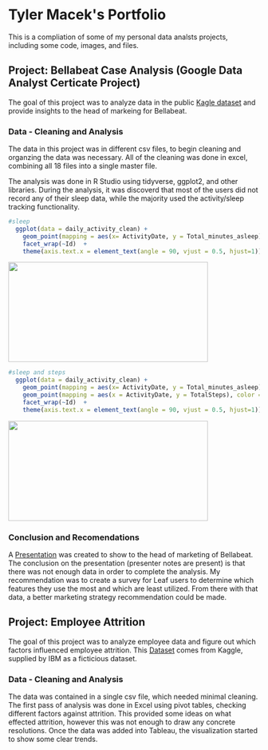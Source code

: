 #  Tyler Macek's Portfolio
This is a compliation of some of my personal data analsts projects, including some code, images, and files.  

## Project: Bellabeat Case Analysis (Google Data Analyst Certicate Project)
The goal of this project was to analyze data in the public [Kagle dataset](https://www.kaggle.com/arashnic/fitbit) and provide insights to the head of markeing for Bellabeat. 

### Data - Cleaning and Analysis
The data in this project was in different csv files, to begin cleaning and organzing the data was necessary. All of the cleaning was done in excel, combining all 18 files into a single master file.  

The analysis was done in R Studio using tidyverse, ggplot2, and other libraries.  During the analysis, it was discoverd that most of the users did not record any of their sleep data, while the majority used the activity/sleep tracking functionality.  

```R
#sleep
  ggplot(data = daily_activity_clean) + 
    geom_point(mapping = aes(x= ActivityDate, y = Total_minutes_asleep)) +
    facet_wrap(~Id)  + 
    theme(axis.text.x = element_text(angle = 90, vjust = 0.5, hjust=1))
```
<img src="https://www.kaggleusercontent.com/kf/64858339/eyJhbGciOiJkaXIiLCJlbmMiOiJBMTI4Q0JDLUhTMjU2In0..XgmtJ77flJrwgOPzQ2WaZg.EmTfGiN36K1eiQ-6j5WT1TE8FUDpVR4YRdRsNRqCE9zW1NZar0nMf1DhNldjQuU8vlS0SjF_9L88aIyfgSthpqEj6oHgqe52hd0I0AGtqkZyGeHrg3pzk-8fL1HVVFXM5Z_pu8n2fNoYI3sQYhSn4FzPmVtJl09FjqqIWpcDrvMvjlRr1bFUATbwZMn7YClo9FG0zbvcvHoTYcyJ32PdUPSjhJsVcDGgeqM6zHxC9g8ULqpQnbQtQdy0VtCDAsXldb-DVwEmltafl47IUiMbct1FKKQe_aSURDyf3Irtq7rRl2FLkKHuFXReBANOa9E7ZQuRsqfMVlOgvY8Bq-wujvw9RxNut_lzHqKj0gU8MRXx1-dXz8mU_j5iZjW48uLw3LfAPPhNepSo3F2uYUgU-NFLOfhV0l5Rsaoq6wlp79ZLymEoSpaXSYBUGtFSHiSgxUpLyleCVhN_hHmTk_yq8pma_DlxI6y53ymmgNw9MGYmck99u5xQTwRisu7YEmi9i_T6e7VkpYK0DQED7Y6bLncsX2LJk0brJMTighYHMvz2iBCu3OGlDXct-43oRwyvSLH3UDIAtPK2qQPOX2-J63TatJd2dDSQVzZKlwXC6qedL8uOa2Fb8Uy1JYbXygPSGlPTQanQLeueIxD2nTHLkFXGMfiR7SHg-xywKsKUffM.HK_lOa03Xg8dX1lHYJgmTg/__results___files/__results___7_0.png" width="400" height="200">

```R
#sleep and steps
  ggplot(data = daily_activity_clean) + 
    geom_point(mapping = aes(x= ActivityDate, y = Total_minutes_asleep), color= "Blue") +
    geom_point(mapping = aes(x = ActivityDate, y = TotalSteps), color = "red") +
    facet_wrap(~Id)  + 
    theme(axis.text.x = element_text(angle = 90, vjust = 0.5, hjust=1))
 ```

<img src ="https://www.kaggleusercontent.com/kf/64858339/eyJhbGciOiJkaXIiLCJlbmMiOiJBMTI4Q0JDLUhTMjU2In0..XgmtJ77flJrwgOPzQ2WaZg.EmTfGiN36K1eiQ-6j5WT1TE8FUDpVR4YRdRsNRqCE9zW1NZar0nMf1DhNldjQuU8vlS0SjF_9L88aIyfgSthpqEj6oHgqe52hd0I0AGtqkZyGeHrg3pzk-8fL1HVVFXM5Z_pu8n2fNoYI3sQYhSn4FzPmVtJl09FjqqIWpcDrvMvjlRr1bFUATbwZMn7YClo9FG0zbvcvHoTYcyJ32PdUPSjhJsVcDGgeqM6zHxC9g8ULqpQnbQtQdy0VtCDAsXldb-DVwEmltafl47IUiMbct1FKKQe_aSURDyf3Irtq7rRl2FLkKHuFXReBANOa9E7ZQuRsqfMVlOgvY8Bq-wujvw9RxNut_lzHqKj0gU8MRXx1-dXz8mU_j5iZjW48uLw3LfAPPhNepSo3F2uYUgU-NFLOfhV0l5Rsaoq6wlp79ZLymEoSpaXSYBUGtFSHiSgxUpLyleCVhN_hHmTk_yq8pma_DlxI6y53ymmgNw9MGYmck99u5xQTwRisu7YEmi9i_T6e7VkpYK0DQED7Y6bLncsX2LJk0brJMTighYHMvz2iBCu3OGlDXct-43oRwyvSLH3UDIAtPK2qQPOX2-J63TatJd2dDSQVzZKlwXC6qedL8uOa2Fb8Uy1JYbXygPSGlPTQanQLeueIxD2nTHLkFXGMfiR7SHg-xywKsKUffM.HK_lOa03Xg8dX1lHYJgmTg/__results___files/__results___8_0.png" width="400" height ="200">

### Conclusion and Recomendations
A [Presentation](https://github.com/tmacek2/Portfolio/blob/gh-pages/Bellabeat%20Case%20Study.pptx) was created to show to the head of marketing of Bellabeat.  The conclusion on the presentation (presenter notes are present) is that there was not enough data in order to complete the analysis.  My recommendation was to create a survey for Leaf users to determine which features they use the most and which are least utilized.  From there with that data, a better marketing strategy recommendation could be made.  


## Project: Employee Attrition
The goal of this project was to analyze employee data and figure out which factors influenced employee attrition.  This [Dataset](https://www.kaggle.com/pavansubhasht/ibm-hr-analytics-attrition-dataset) comes from Kaggle, supplied by IBM as a ficticious dataset.

### Data - Cleaning and Analysis
The data was contained in a single csv file, which needed minimal cleaning.  The first pass of analysis was done in Excel using pivot tables, checking different factors against attrition.  This provided some ideas on what effected attrition, however this was not enough to draw any concrete resolutions.  Once the data was added into Tableau, the visualization started to show some clear trends.  
